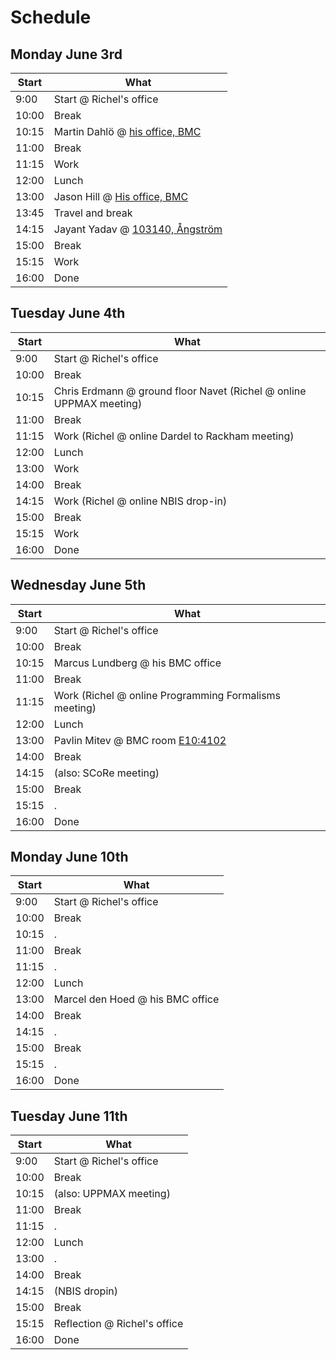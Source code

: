 # Schedule

## Monday June 3rd

Start|What
-----|-----
9:00 |Start @ Richel's office
10:00|Break
10:15|Martin Dahlö @ [his office, BMC](https://use.mazemap.com/#v=1&center=17.636148,59.841949&zoom=21.2&campusid=49&zlevel=4&sharepoitype=poi&sharepoi=383371) 
11:00|Break
11:15|Work
12:00|Lunch
13:00|Jason Hill @ [His office, BMC](https://use.mazemap.com/#v=1&center=17.636334,59.842084&zoom=21.9&campusid=49&zlevel=3&sharepoitype=poi&sharepoi=383312) 
13:45|Travel and break
14:15|Jayant Yadav @ [103140, Ångström](https://use.mazemap.com/#v=1&center=17.646853,59.839820&zoom=18&campusid=49&zlevel=4&sharepoitype=poi&sharepoi=1000824789)
15:00|Break
15:15|Work
16:00|Done

## Tuesday June 4th

Start|What
-----|-----
9:00 |Start @ Richel's office
10:00|Break
10:15|Chris Erdmann @ ground floor Navet (Richel @ online UPPMAX meeting)
11:00|Break
11:15|Work (Richel @ online Dardel to Rackham meeting)
12:00|Lunch
13:00|Work
14:00|Break
14:15|Work (Richel @ online NBIS drop-in)
15:00|Break
15:15|Work
16:00|Done

## Wednesday June 5th

Start|What
-----|-----
9:00 |Start @ Richel's office
10:00|Break
10:15|Marcus Lundberg @ his BMC office
11:00|Break
11:15|Work (Richel @ online Programming Formalisms meeting)
12:00|Lunch
13:00|Pavlin Mitev @ BMC room [E10:4102](https://link.mazemap.com/lQ26sWCk)
14:00|Break
14:15|(also: SCoRe meeting)
15:00|Break
15:15|.
16:00|Done

## Monday June 10th

Start|What
-----|-----
9:00 |Start @ Richel's office
10:00|Break
10:15|.
11:00|Break
11:15|.
12:00|Lunch
13:00|Marcel den Hoed @ his BMC office
14:00|Break
14:15|.
15:00|Break
15:15|.
16:00|Done

## Tuesday June 11th

Start|What
-----|-----
9:00 |Start @ Richel's office
10:00|Break
10:15|(also: UPPMAX meeting)
11:00|Break
11:15|.
12:00|Lunch
13:00|.
14:00|Break
14:15|(NBIS dropin)
15:00|Break
15:15|Reflection @ Richel's office
16:00|Done
